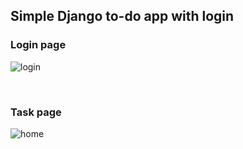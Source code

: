 <h2>Simple Django to-do app with login</h2>

<h3>Login page</h3>

![login](https://user-images.githubusercontent.com/78927284/157767831-38be6c9f-0102-4eca-a6f4-37c327d4c827.png)

<br>
<h3>Task page</h3
  
![home](https://user-images.githubusercontent.com/78927284/157767937-0e748410-b142-40f6-97a1-25de37db0871.png)
